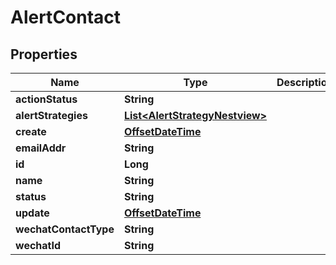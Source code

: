 # AlertContact

## Properties
Name | Type | Description | Notes
------------ | ------------- | ------------- | -------------
**actionStatus** | **String** |  |  [optional]
**alertStrategies** | [**List&lt;AlertStrategyNestview&gt;**](AlertStrategyNestview.md) |  |  [optional]
**create** | [**OffsetDateTime**](OffsetDateTime.md) |  |  [optional]
**emailAddr** | **String** |  |  [optional]
**id** | **Long** |  |  [optional]
**name** | **String** |  |  [optional]
**status** | **String** |  |  [optional]
**update** | [**OffsetDateTime**](OffsetDateTime.md) |  |  [optional]
**wechatContactType** | **String** |  |  [optional]
**wechatId** | **String** |  |  [optional]
